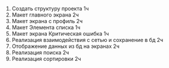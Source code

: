 1.	Создать структуру проекта 1ч
2.	Макет главного экрана 2ч
3.	Макет экрана с профиль 2ч
4.	Макет Элемента списка 1ч
5.	Макет экрана Критическая ошибка 1ч
6.	Реализация взаимодействия с сетью и сохранение в бд 2ч
7.	Отображение данных из бд на экранах 2ч
8.	Реализация поиска 2ч
9.	Реализация сортировки 2ч
